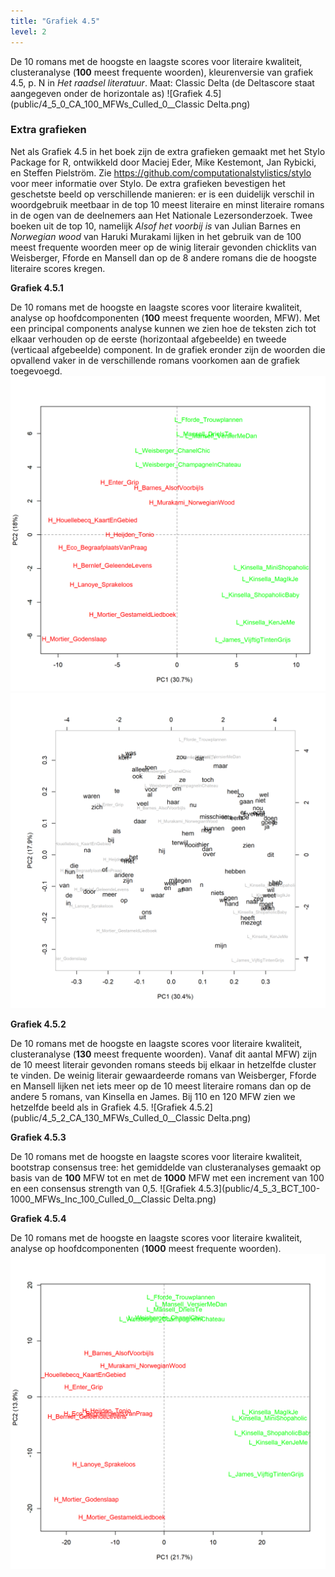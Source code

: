 ```yaml
---
title: "Grafiek 4.5"
level: 2
---
```


De 10 romans met de hoogste en laagste scores voor literaire kwaliteit, clusteranalyse (**100** meest frequente woorden), kleurenversie van grafiek 4.5, p. N in *Het raadsel literatuur*. Maat: Classic Delta (de Deltascore staat aangegeven onder de horizontale as)
![Grafiek 4.5](public/4_5_0_CA_100_MFWs_Culled_0__Classic Delta.png)


### **Extra grafieken**
Net als Grafiek 4.5 in het boek zijn de extra grafieken gemaakt met het Stylo Package for R, ontwikkeld door Maciej Eder, Mike Kestemont, Jan Rybicki, en Steffen Pielström. Zie <https://github.com/computationalstylistics/stylo> voor meer informatie over Stylo. De extra grafieken bevestigen het geschetste beeld op verschillende manieren: er is een duidelijk verschil in woordgebruik meetbaar in de top 10 meest literaire en minst literaire romans in de ogen van de deelnemers aan Het Nationale Lezersonderzoek. Twee boeken uit de top 10, namelijk *Alsof het voorbij is* van Julian Barnes en *Norwegian wood* van Haruki Murakami lijken in het gebruik van de 100 meest frequente woorden meer op de winig literair gevonden chicklits van Weisberger, Fforde en Mansell dan op de 8 andere romans die de hoogste literaire scores kregen.

**Grafiek 4.5.1**

De 10 romans met de hoogste en laagste scores voor literaire kwaliteit, analyse op hoofdcomponenten (**100** meest frequente woorden, MFW). Met een principal components analyse kunnen we zien hoe de teksten zich tot elkaar verhouden op de eerste (horizontaal afgebeelde) en tweede (verticaal afgebeelde) component. In de grafiek eronder zijn de woorden die opvallend vaker in de verschillende romans voorkomen aan de grafiek toegevoegd.
![Grafiek 4.5.1](public/4_5_1_PCA_100_MFWs_Culled_0__PCA__corr.png)
![Grafiek 4.5.1.1](public/4_5_1_1_Loadings_PCA_100_MFWs_Culled_0__PCA__corr.png)

**Grafiek 4.5.2**

De 10 romans met de hoogste en laagste scores voor literaire kwaliteit, clusteranalyse (**130** meest frequente woorden). Vanaf dit aantal MFW) zijn de 10 meest literair gevonden romans steeds bij elkaar in hetzelfde cluster te vinden. De weinig literair gewaardeerde romans van Weisberger, Fforde en Mansell lijken net iets meer op de 10 meest literaire romans dan op de andere 5 romans, van Kinsella en James. Bij 110 en 120 MFW zien we hetzelfde beeld als in Grafiek 4.5.
![Grafiek 4.5.2](public/4_5_2_CA_130_MFWs_Culled_0__Classic Delta.png)

**Grafiek 4.5.3**

De 10 romans met de hoogste en laagste scores voor literaire kwaliteit, bootstrap consensus tree: het gemiddelde van clusteranalyses gemaakt op basis van de **100** MFW tot en met de **1000** MFW met een increment van 100 en een consensus strength van 0,5.
![Grafiek 4.5.3](public/4_5_3_BCT_100-1000_MFWs_Inc_100_Culled_0__Classic Delta.png)

**Grafiek 4.5.4**

De 10 romans met de hoogste en laagste scores voor literaire kwaliteit, analyse op hoofdcomponenten (**1000** meest frequente woorden).
![Grafiek 4.5.4](public/4_5_4_PCA_1000_MFWs_Culled_0__PCA__corr.png)
